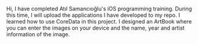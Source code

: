 Hi, I have completed Atıl Samancıoğlu's iOS programming training. During this time, I will upload the applications I have developed to my repo. I learned how to use CoreData in this project. I designed an ArtBook where you can enter the images on your device and the name, year and artist information of the image.
